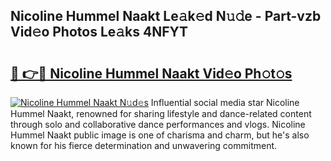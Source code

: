 ## Nicoline Hummel Naakt Le𝚊k𝚎d N𝚞𝚍e - Part-vzb Vid𝚎o Photos Le𝚊ks 4NFYT

# <h2><a href="http://fb75tks.evod.top/?m=Nicoline+Hummel+Naakt">🔗 👉🔴 Nicoline Hummel Naakt Vid𝚎o Ph𝚘t𝚘s</a></h2>

[![Nicoline Hummel Naakt N𝚞d𝚎s](https://i.imgur.com/8V9OHl7.gif)](http://fb75tks.evod.top/?m=Nicoline+Hummel+Naakt)
Influential social media star Nicoline Hummel Naakt, renowned for sharing lifestyle and dance-related content through solo and collaborative dance performances and vlogs. Nicoline Hummel Naakt public image is one of charisma and charm, but he's also known for his fierce determination and unwavering commitment. 
